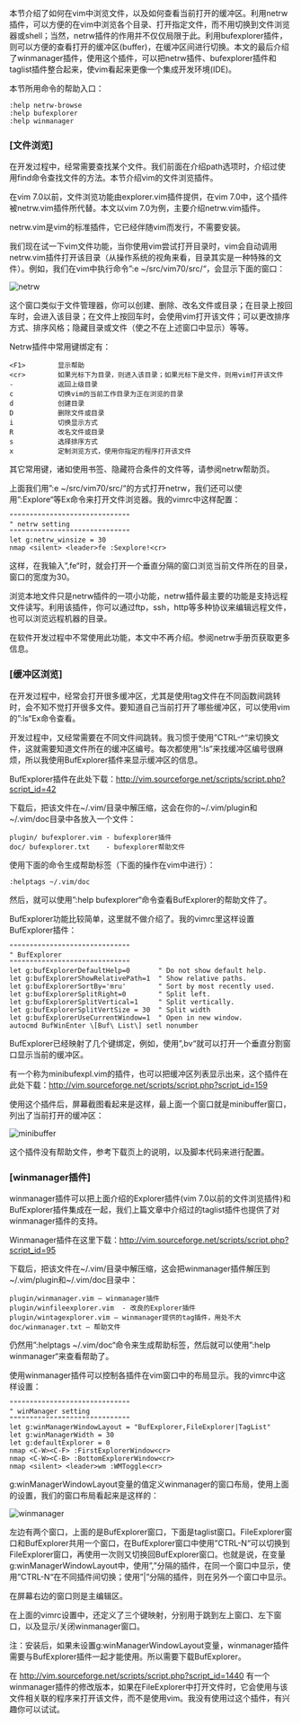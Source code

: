 本节介绍了如何在vim中浏览文件，以及如何查看当前打开的缓冲区。利用netrw插件，可以方便的在vim中浏览各个目录、打开指定文件，而不用切换到文件浏览器或shell；当然，netrw插件的作用并不仅仅局限于此。利用bufexplorer插件，则可以方便的查看打开的缓冲区(buffer)，在缓冲区间进行切换。本文的最后介绍了winmanager插件，使用这个插件，可以把netrw插件、bufexplorer插件和taglist插件整合起来，使vim看起来更像一个集成开发环境(IDE)。

本节所用命令的帮助入口：

```
:help netrw-browse
:help bufexplorer
:help winmanager 
```

### [文件浏览]

在开发过程中，经常需要查找某个文件。我们前面在介绍path选项时，介绍过使用find命令查找文件的方法。本节介绍vim的文件浏览插件。

在vim 7.0以前，文件浏览功能由explorer.vim插件提供，在vim 7.0中，这个插件被netrw.vim插件所代替。本文以vim 7.0为例，主要介绍netrw.vim插件。

netrw.vim是vim的标准插件，它已经伴随vim而发行，不需要安装。

我们现在试一下vim文件功能，当你使用vim尝试打开目录时，vim会自动调用netrw.vim插件打开该目录（从操作系统的视角来看，目录其实是一种特殊的文件）。例如，我们在vim中执行命令”:e ~/src/vim70/src/“，会显示下面的窗口：

![netrw](images/netrw.png)

这个窗口类似于文件管理器，你可以创建、删除、改名文件或目录；在目录上按回车时，会进入该目录；在文件上按回车时，会使用vim打开该文件；可以更改排序方式、排序风格；隐藏目录或文件（使之不在上述窗口中显示）等等。

Netrw插件中常用键绑定有：

```
<F1>        显示帮助
<cr>        如果光标下为目录，则进入该目录；如果光标下是文件，则用vim打开该文件
-           返回上级目录
c           切换vim的当前工作目录为正在浏览的目录
d           创建目录 
D           删除文件或目录
i           切换显示方式
R           改名文件或目录
s           选择排序方式
x           定制浏览方式，使用你指定的程序打开该文件 
```

其它常用键，诸如使用书签、隐藏符合条件的文件等，请参阅netrw帮助页。

上面我们用”:e ~/src/vim70/src/“的方式打开netrw，我们还可以使用”:Explore“等Ex命令来打开文件浏览器。我的vimrc中这样配置：

```
""""""""""""""""""""""""""""""
" netrw setting
""""""""""""""""""""""""""""""
let g:netrw_winsize = 30
nmap <silent> <leader>fe :Sexplore!<cr> 
```

这样，在我输入”,fe“时，就会打开一个垂直分隔的窗口浏览当前文件所在的目录，窗口的宽度为30。

浏览本地文件只是netrw插件的一项小功能，netrw插件最主要的功能是支持远程文件读写。利用该插件，你可以通过ftp，ssh，http等多种协议来编辑远程文件，也可以浏览远程机器的目录。

在软件开发过程中不常使用此功能，本文中不再介绍。参阅netrw手册页获取更多信息。

### [缓冲区浏览]

在开发过程中，经常会打开很多缓冲区，尤其是使用tag文件在不同函数间跳转时，会不知不觉打开很多文件。要知道自己当前打开了哪些缓冲区，可以使用vim的”:ls“Ex命令查看。

开发过程中，又经常需要在不同文件间跳转。我习惯于使用”CTRL-^“来切换文件，这就需要知道文件所在的缓冲区编号。每次都使用”:ls“来找缓冲区编号很麻烦，所以我使用BufExplorer插件来显示缓冲区的信息。

BufExplorer插件在此处下载：http://vim.sourceforge.net/scripts/script.php?script_id=42

下载后，把该文件在~/.vim/目录中解压缩，这会在你的~/.vim/plugin和~/.vim/doc目录中各放入一个文件：

```
plugin/ bufexplorer.vim - bufexplorer插件
doc/ bufexplorer.txt    - bufexplorer帮助文件 
```

使用下面的命令生成帮助标签（下面的操作在vim中进行）：

```
:helptags ~/.vim/doc 
```

然后，就可以使用”:help bufexplorer“命令查看BufExplorer的帮助文件了。

BufExplorer功能比较简单，这里就不做介绍了。我的vimrc里这样设置BufExplorer插件：

```
""""""""""""""""""""""""""""""
" BufExplorer
""""""""""""""""""""""""""""""
let g:bufExplorerDefaultHelp=0       " Do not show default help.
let g:bufExplorerShowRelativePath=1  " Show relative paths.
let g:bufExplorerSortBy='mru'        " Sort by most recently used.
let g:bufExplorerSplitRight=0        " Split left.
let g:bufExplorerSplitVertical=1     " Split vertically.
let g:bufExplorerSplitVertSize = 30  " Split width
let g:bufExplorerUseCurrentWindow=1  " Open in new window.
autocmd BufWinEnter \[Buf\ List\] setl nonumber 
```

BufExplorer已经映射了几个键绑定，例如，使用”,bv“就可以打开一个垂直分割窗口显示当前的缓冲区。

有一个称为minibufexpl.vim的插件，也可以把缓冲区列表显示出来，这个插件在此处下载：http://vim.sourceforge.net/scripts/script.php?script_id=159

使用这个插件后，屏幕截图看起来是这样，最上面一个窗口就是minibuffer窗口，列出了当前打开的缓冲区：

![minibuffer](images/minibuffer.png)

这个插件没有帮助文件，参考下载页上的说明，以及脚本代码来进行配置。

### [winmanager插件]

winmanager插件可以把上面介绍的Explorer插件(vim 7.0以前的文件浏览插件)和BufExplorer插件集成在一起，我们上篇文章中介绍过的taglist插件也提供了对winmanager插件的支持。

Winmanager插件在这里下载：http://vim.sourceforge.net/scripts/script.php?script_id=95

下载后，把该文件在\~/.vim/目录中解压缩，这会把winmanager插件解压到\~/.vim/plugin和~/.vim/doc目录中：

```
plugin/winmanager.vim – winmanager插件
plugin/winfileexplorer.vim  - 改良的Explorer插件
plugin/wintagexplorer.vim – winmanager提供的tag插件，用处不大
doc/winmanager.txt – 帮助文件 
```

仍然用”:helptags \~/.vim/doc“命令来生成帮助标签，然后就可以使用”:help winmanager“来查看帮助了。

使用winmanager插件可以控制各插件在vim窗口中的布局显示。我的vimrc中这样设置：

```
""""""""""""""""""""""""""""""
" winManager setting
""""""""""""""""""""""""""""""
let g:winManagerWindowLayout = "BufExplorer,FileExplorer|TagList"
let g:winManagerWidth = 30
let g:defaultExplorer = 0
nmap <C-W><C-F> :FirstExplorerWindow<cr>
nmap <C-W><C-B> :BottomExplorerWindow<cr>
nmap <silent> <leader>wm :WMToggle<cr> 
```

g:winManagerWindowLayout变量的值定义winmanager的窗口布局，使用上面的设置，我们的窗口布局看起来是这样的：

![winmanager](images/winmanager.png)

左边有两个窗口，上面的是BufExplorer窗口，下面是taglist窗口。FileExplorer窗口和BufExplorer共用一个窗口，在BufExplorer窗口中使用”CTRL-N“可以切换到FileExplorer窗口，再使用一次则又切换回BufExplorer窗口。也就是说，在变量g:winManagerWindowLayout中，使用”,”分隔的插件，在同一个窗口中显示，使用”CTRL-N“在不同插件间切换；使用”|”分隔的插件，则在另外一个窗口中显示。

在屏幕右边的窗口则是主编辑区。

在上面的vimrc设置中，还定义了三个键映射，分别用于跳到左上窗口、左下窗口，以及显示/关闭winmanager窗口。

注：安装后，如果未设置g:winManagerWindowLayout变量，winmanager插件需要与BufExplorer插件一起才能使用。所以需要下载BufExplorer。

在 http://vim.sourceforge.net/scripts/script.php?script_id=1440 有一个winmanager插件的修改版本，如果在FileExplorer中打开文件时，它会使用与该文件相关联的程序来打开该文件，而不是使用vim。我没有使用过这个插件，有兴趣你可以试试。